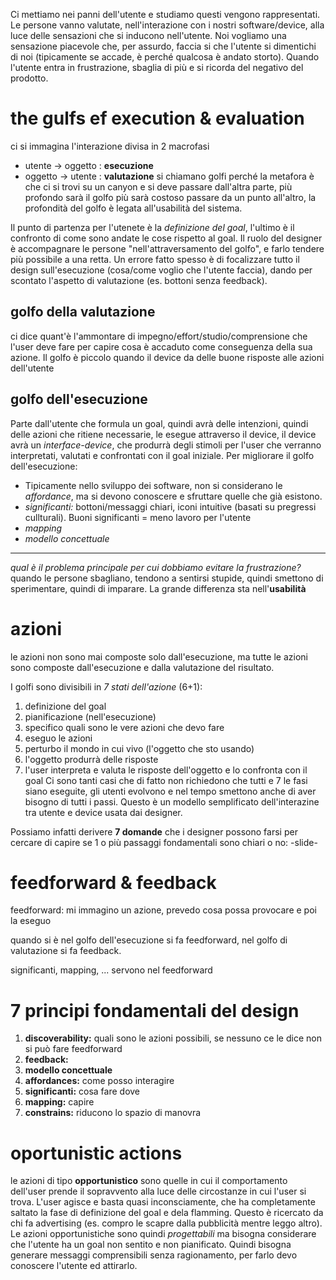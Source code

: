 Ci mettiamo nei panni dell'utente e studiamo questi vengono rappresentati.
Le persone vanno valutate, nell'interazione con i nostri software/device, alla luce delle sensazioni che si inducono nell'utente. Noi vogliamo una sensazione piacevole che, per assurdo, faccia si che l'utente si dimentichi di noi (tipicamente se accade, è perché qualcosa è andato storto).
Quando l'utente entra in frustrazione, sbaglia di più e si ricorda del negativo del prodotto.
# the gulfs ef execution & evaluation
ci si immagina l'interazione divisa in 2 macrofasi
- utente -> oggetto : **esecuzione**
- oggetto -> utente : **valutazione**
si chiamano golfi perché la metafora è che ci si trovi su un canyon e si deve passare dall'altra parte, più profondo sarà il golfo più sarà costoso passare da un punto all'altro, la profondità del golfo è legata all'usabilità del sistema.

Il punto di partenza per l'utenete è la *definizione del goal*, l'ultimo è il confronto di come sono andate le cose rispetto al goal. Il ruolo del designer è accompagnare le persone "nell'attraversamento del golfo", e farlo tendere più possibile a una retta.
Un errore fatto spesso è di focalizzare tutto il design sull'esecuzione (cosa/come voglio che l'utente faccia), dando per scontato l'aspetto di valutazione (es. bottoni senza feedback).
## golfo della valutazione
ci dice quant'è l'ammontare di impegno/effort/studio/comprensione che l'user deve fare per capire cosa è accaduto come conseguenza della sua azione. Il golfo è piccolo quando il device da delle buone risposte alle azioni dell'utente
## golfo dell'esecuzione
Parte dall'utente che formula un goal, quindi avrà delle intenzioni, quindi delle azioni che ritiene necessarie, le esegue attraverso il device, il device avrà un *interface-device*, che produrrà degli stimoli per l'user che verranno interpretati, valutati e confrontati con il goal iniziale. 
Per migliorare il golfo dell'esecuzione:
- Tipicamente nello sviluppo dei software, non si considerano le *affordance*, ma si devono conoscere e sfruttare quelle che già esistono.
- *significanti:* bottoni/messaggi chiari, iconi intuitive (basati su pregressi cullturali). Buoni significanti = meno lavoro per l'utente
- *mapping*
- *modello concettuale*
---
*qual è il problema principale per cui dobbiamo evitare la frustrazione?* quando le persone sbagliano, tendono a sentirsi stupide, quindi smettono di sperimentare, quindi di imparare.
La grande differenza sta nell'**usabilità**
# azioni
le azioni non sono mai composte solo dall'esecuzione, ma tutte le azioni sono composte dall'esecuzione e dalla valutazione del risultato.

I golfi sono divisibili in *7 stati dell'azione* (6+1):
1. definizione del goal
2. pianificazione (nell'esecuzione)
3. specifico quali sono le vere azioni che devo fare
4. eseguo le azioni 
5. perturbo il mondo in cui vivo (l'oggetto che sto usando)
6. l'oggetto produrrà delle risposte
7. l'user interpreta e valuta le risposte dell'oggetto e lo confronta con il goal
Ci sono tanti casi che di fatto non richiedono che tutti e 7 le fasi siano eseguite, gli utenti evolvono e nel tempo smettono anche di aver bisogno di tutti i passi.
Questo è un modello semplificato dell'interazine tra utente e device usata dai designer.

Possiamo infatti derivere **7 domande** che i designer possono farsi per cercare di capire se 1 o più passaggi fondamentali sono chiari o no: -slide-

# feedforward & feedback
feedforward: mi immagino un azione, prevedo cosa possa provocare e poi la eseguo

quando si è nel golfo dell'esecuzione si fa feedforward, nel golfo di valutazione si fa feedback.

significanti, mapping, ... servono nel feedforward

# 7 principi fondamentali del design
1. **discoverability:** quali sono le azioni possibili, se nessuno ce le dice non si può fare feedforward
2. **feedback:** 
3. **modello concettuale**
4. **affordances:** come posso interagire
5. **significanti:** cosa fare dove
6. **mapping:** capire 
7. **constrains:** riducono lo spazio di manovra

# oportunistic actions
le azioni di tipo **opportunistico** sono quelle in cui il comportamento dell'user prende il sopravvento alla luce delle circostanze in cui l'user si trova. L'user agisce e basta quasi inconsciamente, che ha completamente saltato la fase di definizione del goal e dela flamming.
Questo è ricercato da chi fa advertising (es. compro le scapre dalla pubblicità mentre leggo altro).
Le azioni opportunistiche sono quindi *progettabili* ma bisogna considerare che l'utente ha un goal non sentito e non pianificato. Quindi bisogna generare messaggi comprensibili senza ragionamento, per farlo devo conoscere l'utente ed attirarlo.
